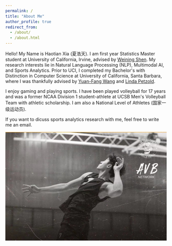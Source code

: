 ```yaml
---
permalink: /
title: "About Me"
author_profile: true
redirect_from: 
  - /about/
  - /about.html
---
```


Hello! My Name is Haotian Xia (夏浩天). I am first year Statistics Master student at University of California, Irvine, advised by [Weining Shen](https://faculty.sites.uci.edu/weinings/). My research interests lie in Natural Language Processing (NLP), Multimodal AI, and Sports Analytics. Prior to UCI, I completed my Bachelor's with Distinction in Computer Science at University of California, Santa Barbara, where I was thankfully advised by [Yuan-Fang Wang](https://engineering.ucsb.edu/people/yuan-fang-wang) and [Linda Petzold](https://engineering.ucsb.edu/people/linda-petzold). 

I enjoy gaming and playing sports. I have been played volleyball for 17 years and was a former NCAA Division 1 student-athlete at UCSB Men's Volleyball Team with athletic scholarship. I am also a National Level of Athletes (国家一级运动员). 

If you want to dicuss sports analytics research with me, feel free to write me an email.  

 <img src='/images/voll.JPG' width = "700"/> 